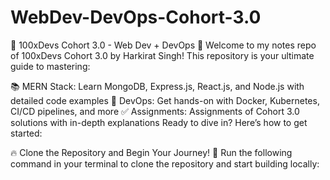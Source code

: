 # WebDev-DevOps-Cohort-3.0

🚀 100xDevs Cohort 3.0 - Web Dev + DevOps 🚀
Welcome to my notes repo of 100xDevs Cohort 3.0 by Harkirat Singh! This repository is your ultimate guide to mastering:

📚 MERN Stack: Learn MongoDB, Express.js, React.js, and Node.js with detailed code examples
📝 DevOps: Get hands-on with Docker, Kubernetes, CI/CD pipelines, and more
✅ Assignments: Assignments of Cohort 3.0 solutions with in-depth explanations
Ready to dive in? Here’s how to get started:

🔥 Clone the Repository and Begin Your Journey! 💫
Run the following command in your terminal to clone the repository and start building locally:

